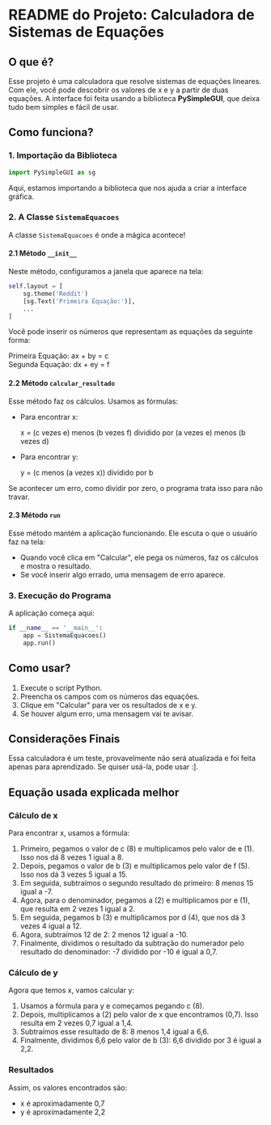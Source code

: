 # README do Projeto: Calculadora de Sistemas de Equações

## O que é?

Esse projeto é uma calculadora que resolve sistemas de equações lineares. Com ele, você pode descobrir os valores de x e y a partir de duas equações. A interface foi feita usando a biblioteca **PySimpleGUI**, que deixa tudo bem simples e fácil de usar.

## Como funciona?

### 1. Importação da Biblioteca

```python
import PySimpleGUI as sg
```
Aqui, estamos importando a biblioteca que nos ajuda a criar a interface gráfica.

### 2. A Classe `SistemaEquacoes`

A classe `SistemaEquacoes` é onde a mágica acontece!

#### 2.1 Método `__init__`

Neste método, configuramos a janela que aparece na tela:

```python
self.layout = [
    sg.theme('Reddit')
    [sg.Text('Primeira Equação:')],
    ...
]
```
Você pode inserir os números que representam as equações da seguinte forma:

Primeira Equação: ax + by = c  
Segunda Equação: dx + ey = f  

#### 2.2 Método `calcular_resultado`

Esse método faz os cálculos. Usamos as fórmulas:

- Para encontrar x:
  
  x = (c vezes e) menos (b vezes f) dividido por (a vezes e) menos (b vezes d)

- Para encontrar y:
  
  y = (c menos (a vezes x)) dividido por b

Se acontecer um erro, como dividir por zero, o programa trata isso para não travar.

#### 2.3 Método `run`

Esse método mantém a aplicação funcionando. Ele escuta o que o usuário faz na tela:

- Quando você clica em "Calcular", ele pega os números, faz os cálculos e mostra o resultado.
- Se você inserir algo errado, uma mensagem de erro aparece.

### 3. Execução do Programa

A aplicação começa aqui:

```python
if __name__ == '__main__':
    app = SistemaEquacoes()
    app.run()
```

## Como usar?

1. Execute o script Python.
2. Preencha os campos com os números das equações.
3. Clique em "Calcular" para ver os resultados de x e y.
4. Se houver algum erro, uma mensagem vai te avisar.

## Considerações Finais

Essa calculadora é um teste, provavelmente não será atualizada e foi feita apenas para aprendizado. Se quiser usá-la, pode usar :].

## Equação usada explicada melhor

### Cálculo de x

Para encontrar x, usamos a fórmula:

1. Primeiro, pegamos o valor de c (8) e multiplicamos pelo valor de e (1). Isso nos dá 8 vezes 1 igual a 8.
2. Depois, pegamos o valor de b (3) e multiplicamos pelo valor de f (5). Isso nos dá 3 vezes 5 igual a 15.
3. Em seguida, subtraímos o segundo resultado do primeiro: 8 menos 15 igual a -7.
4. Agora, para o denominador, pegamos a (2) e multiplicamos por e (1), que resulta em 2 vezes 1 igual a 2.
5. Em seguida, pegamos b (3) e multiplicamos por d (4), que nos dá 3 vezes 4 igual a 12.
6. Agora, subtraímos 12 de 2: 2 menos 12 igual a -10.
7. Finalmente, dividimos o resultado da subtração do numerador pelo resultado do denominador: -7 dividido por -10 é igual a 0,7.

### Cálculo de y

Agora que temos x, vamos calcular y:

1. Usamos a fórmula para y e começamos pegando c (8).
2. Depois, multiplicamos a (2) pelo valor de x que encontramos (0,7). Isso resulta em 2 vezes 0,7 igual a 1,4.
3. Subtraímos esse resultado de 8: 8 menos 1,4 igual a 6,6.
4. Finalmente, dividimos 6,6 pelo valor de b (3): 6,6 dividido por 3 é igual a 2,2.

### Resultados

Assim, os valores encontrados são:
- x é aproximadamente 0,7
- y é aproximadamente 2,2
